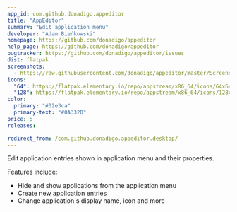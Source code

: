 ```yaml
---
app_id: com.github.donadigo.appeditor
title: "AppEditor"
summary: "Edit application menu"
developer: "Adam Bieńkowski"
homepage: https://github.com/donadigo/appeditor
help_page: https://github.com/donadigo/appeditor
bugtracker: https://github.com/donadigo/appeditor/issues
dist: flatpak
screenshots:
  - https://raw.githubusercontent.com/donadigo/appeditor/master/Screenshot.png
icons:
  "64": https://flatpak.elementary.io/repo/appstream/x86_64/icons/64x64/com.github.donadigo.appeditor.png
  "128": https://flatpak.elementary.io/repo/appstream/x86_64/icons/128x128/com.github.donadigo.appeditor.png
color:
  primary: "#32e3ca"
  primary-text: "#0A332D"
price: 5
releases:

redirect_from: /com.github.donadigo.appeditor.desktop/
---
```


<p>Edit application entries shown in application menu and their properties.</p>
<p>Features include:</p>
<ul>
<li>Hide and show applications from the application menu</li>
<li>Create new application entries</li>
<li>Change application's display name, icon and more</li>
</ul>